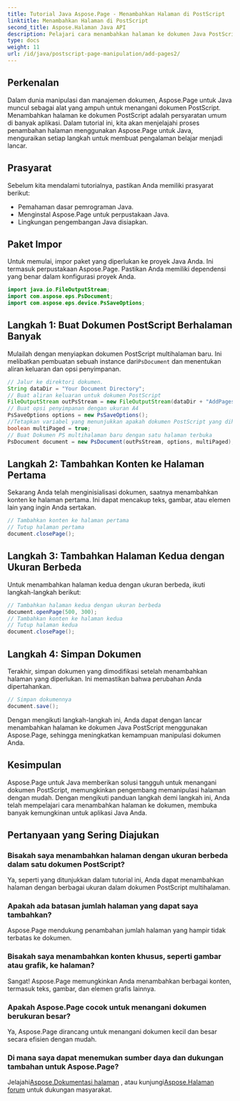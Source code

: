 ```yaml
---
title: Tutorial Java Aspose.Page - Menambahkan Halaman di PostScript
linktitle: Menambahkan Halaman di PostScript
second_title: Aspose.Halaman Java API
description: Pelajari cara menambahkan halaman ke dokumen Java PostScript menggunakan Aspose.Page. Ikuti panduan langkah demi langkah kami untuk manipulasi dokumen yang lancar.
type: docs
weight: 11
url: /id/java/postscript-page-manipulation/add-pages2/
---
```

## Perkenalan
Dalam dunia manipulasi dan manajemen dokumen, Aspose.Page untuk Java muncul sebagai alat yang ampuh untuk menangani dokumen PostScript. Menambahkan halaman ke dokumen PostScript adalah persyaratan umum di banyak aplikasi. Dalam tutorial ini, kita akan menjelajahi proses penambahan halaman menggunakan Aspose.Page untuk Java, menguraikan setiap langkah untuk membuat pengalaman belajar menjadi lancar.
## Prasyarat
Sebelum kita mendalami tutorialnya, pastikan Anda memiliki prasyarat berikut:
- Pemahaman dasar pemrograman Java.
- Menginstal Aspose.Page untuk perpustakaan Java.
- Lingkungan pengembangan Java disiapkan.
## Paket Impor
Untuk memulai, impor paket yang diperlukan ke proyek Java Anda. Ini termasuk perpustakaan Aspose.Page. Pastikan Anda memiliki dependensi yang benar dalam konfigurasi proyek Anda.
```java
import java.io.FileOutputStream;
import com.aspose.eps.PsDocument;
import com.aspose.eps.device.PsSaveOptions;
```
## Langkah 1: Buat Dokumen PostScript Berhalaman Banyak
 Mulailah dengan menyiapkan dokumen PostScript multihalaman baru. Ini melibatkan pembuatan sebuah instance dari`PsDocument` dan menentukan aliran keluaran dan opsi penyimpanan.
```java
// Jalur ke direktori dokumen.
String dataDir = "Your Document Directory";
// Buat aliran keluaran untuk dokumen PostScript
FileOutputStream outPsStream = new FileOutputStream(dataDir + "AddPages2_outPS.ps");
// Buat opsi penyimpanan dengan ukuran A4
PsSaveOptions options = new PsSaveOptions();
//Tetapkan variabel yang menunjukkan apakah dokumen PostScript yang dihasilkan akan memiliki banyak halaman
boolean multiPaged = true;
// Buat Dokumen PS multihalaman baru dengan satu halaman terbuka
PsDocument document = new PsDocument(outPsStream, options, multiPaged);
```
## Langkah 2: Tambahkan Konten ke Halaman Pertama
Sekarang Anda telah menginisialisasi dokumen, saatnya menambahkan konten ke halaman pertama. Ini dapat mencakup teks, gambar, atau elemen lain yang ingin Anda sertakan.
```java
// Tambahkan konten ke halaman pertama
// Tutup halaman pertama
document.closePage();
```
## Langkah 3: Tambahkan Halaman Kedua dengan Ukuran Berbeda
Untuk menambahkan halaman kedua dengan ukuran berbeda, ikuti langkah-langkah berikut:
```java
// Tambahkan halaman kedua dengan ukuran berbeda
document.openPage(500, 300);
// Tambahkan konten ke halaman kedua
// Tutup halaman kedua
document.closePage();
```
## Langkah 4: Simpan Dokumen
Terakhir, simpan dokumen yang dimodifikasi setelah menambahkan halaman yang diperlukan. Ini memastikan bahwa perubahan Anda dipertahankan.
```java
// Simpan dokumennya
document.save();
```
Dengan mengikuti langkah-langkah ini, Anda dapat dengan lancar menambahkan halaman ke dokumen Java PostScript menggunakan Aspose.Page, sehingga meningkatkan kemampuan manipulasi dokumen Anda.
## Kesimpulan
Aspose.Page untuk Java memberikan solusi tangguh untuk menangani dokumen PostScript, memungkinkan pengembang memanipulasi halaman dengan mudah. Dengan mengikuti panduan langkah demi langkah ini, Anda telah mempelajari cara menambahkan halaman ke dokumen, membuka banyak kemungkinan untuk aplikasi Java Anda.
## Pertanyaan yang Sering Diajukan
### Bisakah saya menambahkan halaman dengan ukuran berbeda dalam satu dokumen PostScript?
Ya, seperti yang ditunjukkan dalam tutorial ini, Anda dapat menambahkan halaman dengan berbagai ukuran dalam dokumen PostScript multihalaman.
### Apakah ada batasan jumlah halaman yang dapat saya tambahkan?
Aspose.Page mendukung penambahan jumlah halaman yang hampir tidak terbatas ke dokumen.
### Bisakah saya menambahkan konten khusus, seperti gambar atau grafik, ke halaman?
Sangat! Aspose.Page memungkinkan Anda menambahkan berbagai konten, termasuk teks, gambar, dan elemen grafis lainnya.
### Apakah Aspose.Page cocok untuk menangani dokumen berukuran besar?
Ya, Aspose.Page dirancang untuk menangani dokumen kecil dan besar secara efisien dengan mudah.
### Di mana saya dapat menemukan sumber daya dan dukungan tambahan untuk Aspose.Page?
 Jelajahi[Aspose.Dokumentasi halaman](https://reference.aspose.com/page/java/) , atau kunjungi[Aspose.Halaman forum](https://forum.aspose.com/c/page/39) untuk dukungan masyarakat.